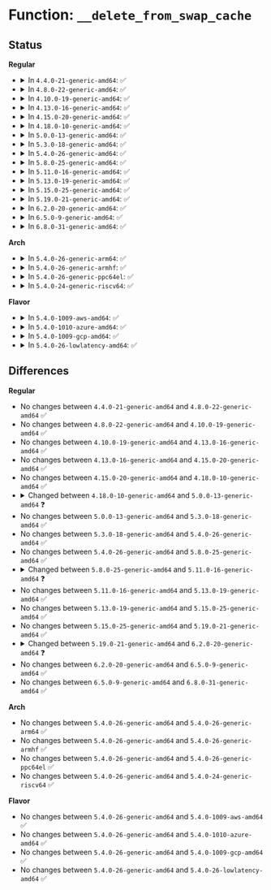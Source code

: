 # Function: <code>__delete_from_swap_cache</code>

## Status
<b>Regular</b>
<ul>
<li>
<details>
<summary>In <code>4.4.0-21-generic-amd64</code>: ✅</summary>

```c
void __delete_from_swap_cache(struct page * page)
```

```json
{
  "name": "__delete_from_swap_cache",
  "collision_type": "Unique Global",
  "inline_type": "No",
  "funcs": [
    {
      "addr": 18446744071580756000,
      "name": "__delete_from_swap_cache",
      "external": true,
      "loc": "mm/swap_state.c:135",
      "file": "mm/swap_state.c",
      "inline": "seen, unknown",
      "caller_inline": [],
      "caller_func": [
        "mm/vmscan.c:__remove_mapping",
        "mm/swap_state.c:delete_from_swap_cache"
      ]
    }
  ],
  "symbols": [
    {
      "addr": 18446744071580756000,
      "name": "__delete_from_swap_cache",
      "section": ".text",
      "bind": "STB_GLOBAL",
      "size": 97
    }
  ]
}
```
</details>
</li>
<li>
<details>
<summary>In <code>4.8.0-22-generic-amd64</code>: ✅</summary>

```c
void __delete_from_swap_cache(struct page * page)
```

```json
{
  "name": "__delete_from_swap_cache",
  "collision_type": "Unique Global",
  "inline_type": "No",
  "funcs": [
    {
      "addr": 18446744071580878064,
      "name": "__delete_from_swap_cache",
      "external": true,
      "loc": "mm/swap_state.c:135",
      "file": "mm/swap_state.c",
      "inline": "seen, unknown",
      "caller_inline": [],
      "caller_func": [
        "mm/vmscan.c:__remove_mapping",
        "mm/swap_state.c:delete_from_swap_cache"
      ]
    }
  ],
  "symbols": [
    {
      "addr": 18446744071580878064,
      "name": "__delete_from_swap_cache",
      "section": ".text",
      "bind": "STB_GLOBAL",
      "size": 106
    }
  ]
}
```
</details>
</li>
<li>
<details>
<summary>In <code>4.10.0-19-generic-amd64</code>: ✅</summary>

```c
void __delete_from_swap_cache(struct page * page)
```

```json
{
  "name": "__delete_from_swap_cache",
  "collision_type": "Unique Global",
  "inline_type": "No",
  "funcs": [
    {
      "addr": 18446744071580946096,
      "name": "__delete_from_swap_cache",
      "external": true,
      "loc": "mm/swap_state.c:137",
      "file": "mm/swap_state.c",
      "inline": "seen, unknown",
      "caller_inline": [],
      "caller_func": [
        "mm/vmscan.c:__remove_mapping",
        "mm/swap_state.c:delete_from_swap_cache"
      ]
    }
  ],
  "symbols": [
    {
      "addr": 18446744071580946096,
      "name": "__delete_from_swap_cache",
      "section": ".text",
      "bind": "STB_GLOBAL",
      "size": 119
    }
  ]
}
```
</details>
</li>
<li>
<details>
<summary>In <code>4.13.0-16-generic-amd64</code>: ✅</summary>

```c
void __delete_from_swap_cache(struct page * page)
```

```json
{
  "name": "__delete_from_swap_cache",
  "collision_type": "Unique Global",
  "inline_type": "No",
  "funcs": [
    {
      "addr": 18446744071580990624,
      "name": "__delete_from_swap_cache",
      "external": true,
      "loc": "mm/swap_state.c:156",
      "file": "mm/swap_state.c",
      "inline": "seen, unknown",
      "caller_inline": [],
      "caller_func": [
        "mm/vmscan.c:__remove_mapping",
        "mm/swap_state.c:delete_from_swap_cache"
      ]
    }
  ],
  "symbols": [
    {
      "addr": 18446744071580990624,
      "name": "__delete_from_swap_cache",
      "section": ".text",
      "bind": "STB_GLOBAL",
      "size": 274
    }
  ]
}
```
</details>
</li>
<li>
<details>
<summary>In <code>4.15.0-20-generic-amd64</code>: ✅</summary>

```c
void __delete_from_swap_cache(struct page * page)
```

```json
{
  "name": "__delete_from_swap_cache",
  "collision_type": "Unique Global",
  "inline_type": "No",
  "funcs": [
    {
      "addr": 18446744071581094544,
      "name": "__delete_from_swap_cache",
      "external": true,
      "loc": "mm/swap_state.c:176",
      "file": "mm/swap_state.c",
      "inline": "seen, unknown",
      "caller_inline": [],
      "caller_func": [
        "mm/vmscan.c:__remove_mapping",
        "mm/swap_state.c:delete_from_swap_cache"
      ]
    }
  ],
  "symbols": [
    {
      "addr": 18446744071581094544,
      "name": "__delete_from_swap_cache",
      "section": ".text",
      "bind": "STB_GLOBAL",
      "size": 278
    }
  ]
}
```
</details>
</li>
<li>
<details>
<summary>In <code>4.18.0-10-generic-amd64</code>: ✅</summary>

```c
void __delete_from_swap_cache(struct page * page)
```

```json
{
  "name": "__delete_from_swap_cache",
  "collision_type": "Unique Global",
  "inline_type": "No",
  "funcs": [
    {
      "addr": 18446744071581235248,
      "name": "__delete_from_swap_cache",
      "external": true,
      "loc": "mm/swap_state.c:176",
      "file": "mm/swap_state.c",
      "inline": "seen, unknown",
      "caller_inline": [],
      "caller_func": [
        "mm/vmscan.c:__remove_mapping",
        "mm/swap_state.c:delete_from_swap_cache"
      ]
    }
  ],
  "symbols": [
    {
      "addr": 18446744071581235248,
      "name": "__delete_from_swap_cache",
      "section": ".text",
      "bind": "STB_GLOBAL",
      "size": 280
    }
  ]
}
```
</details>
</li>
<li>
<details>
<summary>In <code>5.0.0-13-generic-amd64</code>: ✅</summary>

```c
void __delete_from_swap_cache(struct page * page, swp_entry_t entry)
```

```json
{
  "name": "__delete_from_swap_cache",
  "collision_type": "Unique Global",
  "inline_type": "No",
  "funcs": [
    {
      "addr": 18446744071581318528,
      "name": "__delete_from_swap_cache",
      "external": true,
      "loc": "mm/swap_state.c:157",
      "file": "mm/swap_state.c",
      "inline": "seen, unknown",
      "caller_inline": [],
      "caller_func": [
        "mm/vmscan.c:__remove_mapping",
        "mm/swap_state.c:delete_from_swap_cache"
      ]
    }
  ],
  "symbols": [
    {
      "addr": 18446744071581318528,
      "name": "__delete_from_swap_cache",
      "section": ".text",
      "bind": "STB_GLOBAL",
      "size": 394
    }
  ]
}
```
</details>
</li>
<li>
<details>
<summary>In <code>5.3.0-18-generic-amd64</code>: ✅</summary>

```c
void __delete_from_swap_cache(struct page * page, swp_entry_t entry)
```

```json
{
  "name": "__delete_from_swap_cache",
  "collision_type": "Unique Global",
  "inline_type": "No",
  "funcs": [
    {
      "addr": 18446744071581429568,
      "name": "__delete_from_swap_cache",
      "external": true,
      "loc": "mm/swap_state.c:158",
      "file": "mm/swap_state.c",
      "inline": "seen, unknown",
      "caller_inline": [],
      "caller_func": [
        "mm/vmscan.c:__remove_mapping",
        "mm/swap_state.c:delete_from_swap_cache"
      ]
    }
  ],
  "symbols": [
    {
      "addr": 18446744071581429568,
      "name": "__delete_from_swap_cache",
      "section": ".text",
      "bind": "STB_GLOBAL",
      "size": 401
    }
  ]
}
```
</details>
</li>
<li>
<details>
<summary>In <code>5.4.0-26-generic-amd64</code>: ✅</summary>

```c
void __delete_from_swap_cache(struct page * page, swp_entry_t entry)
```

```json
{
  "name": "__delete_from_swap_cache",
  "collision_type": "Unique Global",
  "inline_type": "No",
  "funcs": [
    {
      "addr": 18446744071581493792,
      "name": "__delete_from_swap_cache",
      "external": true,
      "loc": "mm/swap_state.c:158",
      "file": "mm/swap_state.c",
      "inline": "seen, unknown",
      "caller_inline": [],
      "caller_func": [
        "mm/vmscan.c:__remove_mapping",
        "mm/swap_state.c:delete_from_swap_cache"
      ]
    }
  ],
  "symbols": [
    {
      "addr": 18446744071581493792,
      "name": "__delete_from_swap_cache",
      "section": ".text",
      "bind": "STB_GLOBAL",
      "size": 401
    }
  ]
}
```
</details>
</li>
<li>
<details>
<summary>In <code>5.8.0-25-generic-amd64</code>: ✅</summary>

```c
void __delete_from_swap_cache(struct page * page, swp_entry_t entry)
```

```json
{
  "name": "__delete_from_swap_cache",
  "collision_type": "Unique Global",
  "inline_type": "No",
  "funcs": [
    {
      "addr": 18446744071581700000,
      "name": "__delete_from_swap_cache",
      "external": true,
      "loc": "mm/swap_state.c:157",
      "file": "mm/swap_state.c",
      "inline": "seen, unknown",
      "caller_inline": [],
      "caller_func": [
        "mm/vmscan.c:__remove_mapping",
        "mm/swap_state.c:delete_from_swap_cache"
      ]
    }
  ],
  "symbols": [
    {
      "addr": 18446744071581700000,
      "name": "__delete_from_swap_cache",
      "section": ".text",
      "bind": "STB_GLOBAL",
      "size": 402
    }
  ]
}
```
</details>
</li>
<li>
<details>
<summary>In <code>5.11.0-16-generic-amd64</code>: ✅</summary>

```c
void __delete_from_swap_cache(struct page * page, swp_entry_t entry, void * shadow)
```

```json
{
  "name": "__delete_from_swap_cache",
  "collision_type": "Unique Global",
  "inline_type": "No",
  "funcs": [
    {
      "addr": 18446744071581747024,
      "name": "__delete_from_swap_cache",
      "external": true,
      "loc": "mm/swap_state.c:183",
      "file": "mm/swap_state.c",
      "inline": "seen, unknown",
      "caller_inline": [],
      "caller_func": [
        "mm/vmscan.c:__remove_mapping",
        "mm/swap_state.c:delete_from_swap_cache"
      ]
    }
  ],
  "symbols": [
    {
      "addr": 18446744071581747024,
      "name": "__delete_from_swap_cache",
      "section": ".text",
      "bind": "STB_GLOBAL",
      "size": 416
    }
  ]
}
```
</details>
</li>
<li>
<details>
<summary>In <code>5.13.0-19-generic-amd64</code>: ✅</summary>

```c
void __delete_from_swap_cache(struct page * page, swp_entry_t entry, void * shadow)
```

```json
{
  "name": "__delete_from_swap_cache",
  "collision_type": "Unique Global",
  "inline_type": "No",
  "funcs": [
    {
      "addr": 18446744071581774816,
      "name": "__delete_from_swap_cache",
      "external": true,
      "loc": "mm/swap_state.c:155",
      "file": "mm/swap_state.c",
      "inline": "seen, unknown",
      "caller_inline": [],
      "caller_func": [
        "mm/vmscan.c:__remove_mapping",
        "mm/swap_state.c:delete_from_swap_cache"
      ]
    }
  ],
  "symbols": [
    {
      "addr": 18446744071581774816,
      "name": "__delete_from_swap_cache",
      "section": ".text",
      "bind": "STB_GLOBAL",
      "size": 434
    }
  ]
}
```
</details>
</li>
<li>
<details>
<summary>In <code>5.15.0-25-generic-amd64</code>: ✅</summary>

```c
void __delete_from_swap_cache(struct page * page, swp_entry_t entry, void * shadow)
```

```json
{
  "name": "__delete_from_swap_cache",
  "collision_type": "Unique Global",
  "inline_type": "No",
  "funcs": [
    {
      "addr": 18446744071582057568,
      "name": "__delete_from_swap_cache",
      "external": true,
      "loc": "mm/swap_state.c:152",
      "file": "mm/swap_state.c",
      "inline": "seen, unknown",
      "caller_inline": [],
      "caller_func": [
        "mm/vmscan.c:__remove_mapping",
        "mm/swap_state.c:delete_from_swap_cache"
      ]
    }
  ],
  "symbols": [
    {
      "addr": 18446744071582057568,
      "name": "__delete_from_swap_cache",
      "section": ".text",
      "bind": "STB_GLOBAL",
      "size": 521
    }
  ]
}
```
</details>
</li>
<li>
<details>
<summary>In <code>5.19.0-21-generic-amd64</code>: ✅</summary>

```c
void __delete_from_swap_cache(struct page * page, swp_entry_t entry, void * shadow)
```

```json
{
  "name": "__delete_from_swap_cache",
  "collision_type": "Unique Global",
  "inline_type": "No",
  "funcs": [
    {
      "addr": 18446744071582494864,
      "name": "__delete_from_swap_cache",
      "external": true,
      "loc": "mm/swap_state.c:153",
      "file": "mm/swap_state.c",
      "inline": "seen, unknown",
      "caller_inline": [],
      "caller_func": [
        "mm/vmscan.c:__remove_mapping",
        "mm/swap_state.c:delete_from_swap_cache"
      ]
    }
  ],
  "symbols": [
    {
      "addr": 18446744071582494864,
      "name": "__delete_from_swap_cache",
      "section": ".text",
      "bind": "STB_GLOBAL",
      "size": 710
    }
  ]
}
```
</details>
</li>
<li>
<details>
<summary>In <code>6.2.0-20-generic-amd64</code>: ✅</summary>

```c
void __delete_from_swap_cache(struct folio * folio, swp_entry_t entry, void * shadow)
```

```json
{
  "name": "__delete_from_swap_cache",
  "collision_type": "Unique Global",
  "inline_type": "No",
  "funcs": [
    {
      "addr": 18446744071583009392,
      "name": "__delete_from_swap_cache",
      "external": true,
      "loc": "mm/swap_state.c:139",
      "file": "mm/swap_state.c",
      "inline": "seen, unknown",
      "caller_inline": [],
      "caller_func": [
        "mm/vmscan.c:__remove_mapping",
        "mm/swap_state.c:delete_from_swap_cache"
      ]
    }
  ],
  "symbols": [
    {
      "addr": 18446744071583009392,
      "name": "__delete_from_swap_cache",
      "section": ".text",
      "bind": "STB_GLOBAL",
      "size": 622
    }
  ]
}
```
</details>
</li>
<li>
<details>
<summary>In <code>6.5.0-9-generic-amd64</code>: ✅</summary>

```c
void __delete_from_swap_cache(struct folio * folio, swp_entry_t entry, void * shadow)
```

```json
{
  "name": "__delete_from_swap_cache",
  "collision_type": "Unique Global",
  "inline_type": "No",
  "funcs": [
    {
      "addr": 18446744071583217712,
      "name": "__delete_from_swap_cache",
      "external": true,
      "loc": "mm/swap_state.c:140",
      "file": "mm/swap_state.c",
      "inline": "seen, unknown",
      "caller_inline": [],
      "caller_func": [
        "mm/vmscan.c:__remove_mapping",
        "mm/swap_state.c:delete_from_swap_cache"
      ]
    }
  ],
  "symbols": [
    {
      "addr": 18446744071583217712,
      "name": "__delete_from_swap_cache",
      "section": ".text",
      "bind": "STB_GLOBAL",
      "size": 631
    }
  ]
}
```
</details>
</li>
<li>
<details>
<summary>In <code>6.8.0-31-generic-amd64</code>: ✅</summary>

```c
void __delete_from_swap_cache(struct folio * folio, swp_entry_t entry, void * shadow)
```

```json
{
  "name": "__delete_from_swap_cache",
  "collision_type": "Unique Global",
  "inline_type": "No",
  "funcs": [
    {
      "addr": 18446744071583453104,
      "name": "__delete_from_swap_cache",
      "external": true,
      "loc": "mm/swap_state.c:140",
      "file": "mm/swap_state.c",
      "inline": "seen, unknown",
      "caller_inline": [],
      "caller_func": [
        "mm/vmscan.c:__remove_mapping",
        "mm/swap_state.c:delete_from_swap_cache"
      ]
    }
  ],
  "symbols": [
    {
      "addr": 18446744071583453104,
      "name": "__delete_from_swap_cache",
      "section": ".text",
      "bind": "STB_GLOBAL",
      "size": 602
    }
  ]
}
```
</details>
</li>
</ul>
<b>Arch</b>
<ul>
<li>
<details>
<summary>In <code>5.4.0-26-generic-arm64</code>: ✅</summary>

```c
void __delete_from_swap_cache(struct page * page, swp_entry_t entry)
```

```json
{
  "name": "__delete_from_swap_cache",
  "collision_type": "Unique Global",
  "inline_type": "No",
  "funcs": [
    {
      "addr": 18446603336492913320,
      "name": "__delete_from_swap_cache",
      "external": true,
      "loc": "mm/swap_state.c:158",
      "file": "mm/swap_state.c",
      "inline": "seen, unknown",
      "caller_inline": [],
      "caller_func": [
        "mm/vmscan.c:__remove_mapping",
        "mm/swap_state.c:delete_from_swap_cache"
      ]
    }
  ],
  "symbols": [
    {
      "addr": 18446603336492913320,
      "name": "__delete_from_swap_cache",
      "section": ".text",
      "bind": "STB_GLOBAL",
      "size": 448
    }
  ]
}
```
</details>
</li>
<li>
<details>
<summary>In <code>5.4.0-26-generic-armhf</code>: ✅</summary>

```c
void __delete_from_swap_cache(struct page * page, swp_entry_t entry)
```

```json
{
  "name": "__delete_from_swap_cache",
  "collision_type": "Unique Global",
  "inline_type": "No",
  "funcs": [
    {
      "addr": 3226704808,
      "name": "__delete_from_swap_cache",
      "external": true,
      "loc": "mm/swap_state.c:158",
      "file": "mm/swap_state.c",
      "inline": "seen, unknown",
      "caller_inline": [],
      "caller_func": [
        "mm/vmscan.c:__remove_mapping",
        "mm/swap_state.c:delete_from_swap_cache"
      ]
    }
  ],
  "symbols": [
    {
      "addr": 3226704808,
      "name": "__delete_from_swap_cache",
      "section": ".text",
      "bind": "STB_GLOBAL",
      "size": 348
    }
  ]
}
```
</details>
</li>
<li>
<details>
<summary>In <code>5.4.0-26-generic-ppc64el</code>: ✅</summary>

```c
void __delete_from_swap_cache(struct page * page, swp_entry_t entry)
```

```json
{
  "name": "__delete_from_swap_cache",
  "collision_type": "Unique Global",
  "inline_type": "No",
  "funcs": [
    {
      "addr": 13835058055286319056,
      "name": "__delete_from_swap_cache",
      "external": true,
      "loc": "mm/swap_state.c:158",
      "file": "mm/swap_state.c",
      "inline": "seen, unknown",
      "caller_inline": [],
      "caller_func": [
        "mm/vmscan.c:__remove_mapping",
        "mm/swap_state.c:delete_from_swap_cache"
      ]
    }
  ],
  "symbols": [
    {
      "addr": 13835058055286319056,
      "name": "__delete_from_swap_cache",
      "section": ".text",
      "bind": "STB_GLOBAL",
      "size": 632
    }
  ]
}
```
</details>
</li>
<li>
<details>
<summary>In <code>5.4.0-24-generic-riscv64</code>: ✅</summary>

```c
void __delete_from_swap_cache(struct page * page, swp_entry_t entry)
```

```json
{
  "name": "__delete_from_swap_cache",
  "collision_type": "Unique Global",
  "inline_type": "No",
  "funcs": [
    {
      "addr": 18446743936272836288,
      "name": "__delete_from_swap_cache",
      "external": true,
      "loc": "mm/swap_state.c:158",
      "file": "mm/swap_state.c",
      "inline": "seen, unknown",
      "caller_inline": [],
      "caller_func": [
        "mm/vmscan.c:__remove_mapping",
        "mm/swap_state.c:delete_from_swap_cache"
      ]
    }
  ],
  "symbols": [
    {
      "addr": 18446743936272836288,
      "name": "__delete_from_swap_cache",
      "section": ".text",
      "bind": "STB_GLOBAL",
      "size": 278
    }
  ]
}
```
</details>
</li>
</ul>
<b>Flavor</b>
<ul>
<li>
<details>
<summary>In <code>5.4.0-1009-aws-amd64</code>: ✅</summary>

```c
void __delete_from_swap_cache(struct page * page, swp_entry_t entry)
```

```json
{
  "name": "__delete_from_swap_cache",
  "collision_type": "Unique Global",
  "inline_type": "No",
  "funcs": [
    {
      "addr": 18446744071581462640,
      "name": "__delete_from_swap_cache",
      "external": true,
      "loc": "mm/swap_state.c:158",
      "file": "mm/swap_state.c",
      "inline": "seen, unknown",
      "caller_inline": [],
      "caller_func": [
        "mm/vmscan.c:__remove_mapping",
        "mm/swap_state.c:delete_from_swap_cache"
      ]
    }
  ],
  "symbols": [
    {
      "addr": 18446744071581462640,
      "name": "__delete_from_swap_cache",
      "section": ".text",
      "bind": "STB_GLOBAL",
      "size": 401
    }
  ]
}
```
</details>
</li>
<li>
<details>
<summary>In <code>5.4.0-1010-azure-amd64</code>: ✅</summary>

```c
void __delete_from_swap_cache(struct page * page, swp_entry_t entry)
```

```json
{
  "name": "__delete_from_swap_cache",
  "collision_type": "Unique Global",
  "inline_type": "No",
  "funcs": [
    {
      "addr": 18446744071581404816,
      "name": "__delete_from_swap_cache",
      "external": true,
      "loc": "mm/swap_state.c:158",
      "file": "mm/swap_state.c",
      "inline": "seen, unknown",
      "caller_inline": [],
      "caller_func": [
        "mm/vmscan.c:__remove_mapping",
        "mm/swap_state.c:delete_from_swap_cache"
      ]
    }
  ],
  "symbols": [
    {
      "addr": 18446744071581404816,
      "name": "__delete_from_swap_cache",
      "section": ".text",
      "bind": "STB_GLOBAL",
      "size": 401
    }
  ]
}
```
</details>
</li>
<li>
<details>
<summary>In <code>5.4.0-1009-gcp-amd64</code>: ✅</summary>

```c
void __delete_from_swap_cache(struct page * page, swp_entry_t entry)
```

```json
{
  "name": "__delete_from_swap_cache",
  "collision_type": "Unique Global",
  "inline_type": "No",
  "funcs": [
    {
      "addr": 18446744071581453840,
      "name": "__delete_from_swap_cache",
      "external": true,
      "loc": "mm/swap_state.c:158",
      "file": "mm/swap_state.c",
      "inline": "seen, unknown",
      "caller_inline": [],
      "caller_func": [
        "mm/vmscan.c:__remove_mapping",
        "mm/swap_state.c:delete_from_swap_cache"
      ]
    }
  ],
  "symbols": [
    {
      "addr": 18446744071581453840,
      "name": "__delete_from_swap_cache",
      "section": ".text",
      "bind": "STB_GLOBAL",
      "size": 401
    }
  ]
}
```
</details>
</li>
<li>
<details>
<summary>In <code>5.4.0-26-lowlatency-amd64</code>: ✅</summary>

```c
void __delete_from_swap_cache(struct page * page, swp_entry_t entry)
```

```json
{
  "name": "__delete_from_swap_cache",
  "collision_type": "Unique Global",
  "inline_type": "No",
  "funcs": [
    {
      "addr": 18446744071581518288,
      "name": "__delete_from_swap_cache",
      "external": true,
      "loc": "mm/swap_state.c:158",
      "file": "mm/swap_state.c",
      "inline": "seen, unknown",
      "caller_inline": [],
      "caller_func": [
        "mm/vmscan.c:__remove_mapping",
        "mm/swap_state.c:delete_from_swap_cache"
      ]
    }
  ],
  "symbols": [
    {
      "addr": 18446744071581518288,
      "name": "__delete_from_swap_cache",
      "section": ".text",
      "bind": "STB_GLOBAL",
      "size": 401
    }
  ]
}
```
</details>
</li>
</ul>

## Differences
<b>Regular</b>
<ul>
<li>
No changes between <code>4.4.0-21-generic-amd64</code> and <code>4.8.0-22-generic-amd64</code> ✅
</li>
<li>
No changes between <code>4.8.0-22-generic-amd64</code> and <code>4.10.0-19-generic-amd64</code> ✅
</li>
<li>
No changes between <code>4.10.0-19-generic-amd64</code> and <code>4.13.0-16-generic-amd64</code> ✅
</li>
<li>
No changes between <code>4.13.0-16-generic-amd64</code> and <code>4.15.0-20-generic-amd64</code> ✅
</li>
<li>
No changes between <code>4.15.0-20-generic-amd64</code> and <code>4.18.0-10-generic-amd64</code> ✅
</li>
<li>
<details>
<summary>Changed between <code>4.18.0-10-generic-amd64</code> and <code>5.0.0-13-generic-amd64</code> ❓</summary>
<ul>
<li>
<b>Param added. </b>
<code>swp_entry_t entry</code>
</li>
</ul>
</details>
</li>
<li>
No changes between <code>5.0.0-13-generic-amd64</code> and <code>5.3.0-18-generic-amd64</code> ✅
</li>
<li>
No changes between <code>5.3.0-18-generic-amd64</code> and <code>5.4.0-26-generic-amd64</code> ✅
</li>
<li>
No changes between <code>5.4.0-26-generic-amd64</code> and <code>5.8.0-25-generic-amd64</code> ✅
</li>
<li>
<details>
<summary>Changed between <code>5.8.0-25-generic-amd64</code> and <code>5.11.0-16-generic-amd64</code> ❓</summary>
<ul>
<li>
<b>Param added. </b>
<code>void * shadow</code>
</li>
</ul>
</details>
</li>
<li>
No changes between <code>5.11.0-16-generic-amd64</code> and <code>5.13.0-19-generic-amd64</code> ✅
</li>
<li>
No changes between <code>5.13.0-19-generic-amd64</code> and <code>5.15.0-25-generic-amd64</code> ✅
</li>
<li>
No changes between <code>5.15.0-25-generic-amd64</code> and <code>5.19.0-21-generic-amd64</code> ✅
</li>
<li>
<details>
<summary>Changed between <code>5.19.0-21-generic-amd64</code> and <code>6.2.0-20-generic-amd64</code> ❓</summary>
<ul>
<li>
<b>Param added. </b>
<code>struct folio * folio</code>
</li>
<li>
<b>Param removed. </b>
<code>struct page * page</code>
</li>
</ul>
</details>
</li>
<li>
No changes between <code>6.2.0-20-generic-amd64</code> and <code>6.5.0-9-generic-amd64</code> ✅
</li>
<li>
No changes between <code>6.5.0-9-generic-amd64</code> and <code>6.8.0-31-generic-amd64</code> ✅
</li>
</ul>
<b>Arch</b>
<ul>
<li>
No changes between <code>5.4.0-26-generic-amd64</code> and <code>5.4.0-26-generic-arm64</code> ✅
</li>
<li>
No changes between <code>5.4.0-26-generic-amd64</code> and <code>5.4.0-26-generic-armhf</code> ✅
</li>
<li>
No changes between <code>5.4.0-26-generic-amd64</code> and <code>5.4.0-26-generic-ppc64el</code> ✅
</li>
<li>
No changes between <code>5.4.0-26-generic-amd64</code> and <code>5.4.0-24-generic-riscv64</code> ✅
</li>
</ul>
<b>Flavor</b>
<ul>
<li>
No changes between <code>5.4.0-26-generic-amd64</code> and <code>5.4.0-1009-aws-amd64</code> ✅
</li>
<li>
No changes between <code>5.4.0-26-generic-amd64</code> and <code>5.4.0-1010-azure-amd64</code> ✅
</li>
<li>
No changes between <code>5.4.0-26-generic-amd64</code> and <code>5.4.0-1009-gcp-amd64</code> ✅
</li>
<li>
No changes between <code>5.4.0-26-generic-amd64</code> and <code>5.4.0-26-lowlatency-amd64</code> ✅
</li>
</ul>

